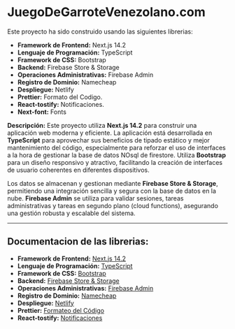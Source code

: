 # JuegoDeGarroteVenezolano.com

Este proyecto ha sido construido usando las siguientes librerias:

- **Framework de Frontend:** Next.js 14.2
- **Lenguaje de Programación:** TypeScript
- **Framework de CSS:** Bootstrap
- **Backend:** Firebase Store & Storage
- **Operaciones Administrativas:** Firebase Admin
- **Registro de Dominio:** Namecheap
- **Despliegue:** Netlify
- **Prettier:** Formato del Codigo.
- **React-tostify:** Notificaciones.
- **Next-font:** Fonts

**Descripción:**
Este proyecto utiliza **Next.js 14.2** para construir una aplicación web moderna y eficiente. La aplicación está desarrollada en **TypeScript** para aprovechar sus beneficios de tipado estático y mejor mantenimiento del código, especialmente para reforzar el uso de interfaces a la hora de gestionar la base de datos NOsql de firestore. Utiliza **Bootstrap** para un diseño responsivo y atractivo, facilitando la creación de interfaces de usuario coherentes en diferentes dispositivos.

Los datos se almacenan y gestionan mediante **Firebase Store & Storage**, permitiendo una integración sencilla y segura con la base de datos en la nube. **Firebase Admin** se utiliza para validar sesiones, tareas administrativas y tareas en segundo plano (cloud functions), asegurando una gestión robusta y escalable del sistema.

---

## Documentacion de las librerias:

- **Framework de Frontend:** [Next.js 14.2](https://nextjs.org/blog/next-14-2)
- **Lenguaje de Programación:** [TypeScript](https://www.typescriptlang.org/docs/)
- **Framework de CSS:** [Bootstrap](https://getbootstrap.com/docs/5.3/getting-started/introduction/)
- **Backend:** [Firebase Store & Storage](https://firebase.google.com/docs)
- **Operaciones Administrativas:** [Firebase Admin](https://firebase.google.com/docs/reference/admin)
- **Registro de Dominio:** [Namecheap](https://www.namecheap.com/Support/Knowledgebase/)
- **Despliegue:** [Netlify](https://docs.netlify.com/)
- **Prettier:** [Formateo del Código](https://prettier.io/docs/)
- **React-tostify:** [Notificaciones](https://fkhadra.github.io/react-toastify/introduction/)
